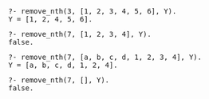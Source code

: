 <pre>
?- remove_nth(3, [1, 2, 3, 4, 5, 6], Y).
Y = [1, 2, 4, 5, 6].
</pre>

<pre>
?- remove_nth(7, [1, 2, 3, 4], Y).
false.
</pre>

<pre>
?- remove_nth(7, [a, b, c, d, 1, 2, 3, 4], Y).
Y = [a, b, c, d, 1, 2, 4].
</pre>

<pre>
?- remove_nth(7, [], Y).
false.
</pre>
